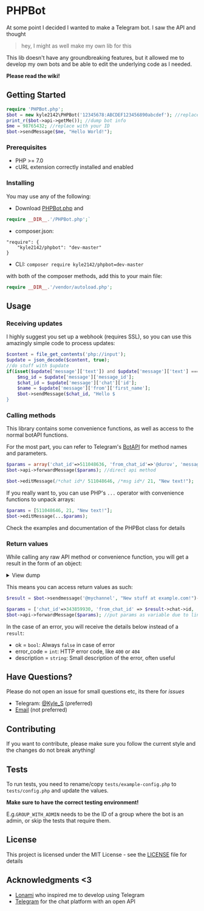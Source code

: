 # PHPBot

At some point I decided I wanted to make a Telegram bot.
I saw the API and thought 
> hey, I might as well make my own lib for this

This lib doesn't have any groundbreaking features, but it allowed me to develop my own bots and be able to edit the underlying code as I needed.

**Please read the wiki!**

## Getting Started

```php
require 'PHPBot.php';
$bot = new kyle2142\PHPBot('12345678:ABCDEF123456890abcdef'); //replace with your token
print_r($bot->api->getMe()); //dump bot info
$me = 98765432; //replace with your ID
$bot->sendMessage($me, "Hello World!");
```

### Prerequisites

* PHP \>= 7.0
* cURL extension correctly installed and enabled

### Installing
You may use any of the following:

* Download [PHPBot.php](https://raw.githubusercontent.com/Kyle2142/PHPBot/master/PHPBot.php) and 
```php
require __DIR__.'/PHPBot.php';`
```
* composer.json:
```
"require": {
    "kyle2142/phpbot": "dev-master"
}
```
* CLI: `composer require kyle2142/phpbot=dev-master`
  
with both of the composer methods, add this to your main file:
```php
require __DIR__.'/vendor/autoload.php';
```

## Usage

### Receiving updates

I highly suggest you set up a webhook (requires SSL), so you can use this amazingly simple code to process updates:

```php
$content = file_get_contents('php://input');
$update = json_decode($content, true);
//do stuff with $update
if(isset($update['message']['text']) and $update['message']['text'] === "Hello!"){
    $msg_id = $update['message']['message_id'];
    $chat_id = $update['message']['chat']['id'];
    $name = $update['message']['from']['first_name'];
    $bot->sendMessage($chat_id, "Hello $
}
```

### Calling methods

This library contains some convenience functions, as well as access to the normal botAPI functions.

For the most part, you can refer to Telegram's [BotAPI](https://core.telegram.org/bots/api) for method names and parameters.

```php
$params = array('chat_id'=>511048636, 'from_chat_id'=>'@durov', 'message_id'=>79);
$bot->api->forwardMessage($params); //direct api method

$bot->editMessage(/*chat id*/ 511048646, /*msg id*/ 21, "New text!");
```

If you really want to, you can use PHP's `...` operator with convenience functions to unpack arrays:

```php
$params = [511048646, 21, "New text!"];
$bot->editMessage(...$params);
```

Check the examples and documentation of the PHPBot class for details

### Return values

While calling any raw API method or convenience function, you will get a result in the form of an object:
<details><summary>View dump</summary><p>
    
```php
php > var_dump($bot->editMessage(343859930, 172, "New text!"));

object(stdClass)#3 (2) {
  ["ok"]=>
  bool(true) //the request succeeded
  ["result"]=> //main results from Telegram. Either stdClass or bool
  object(stdClass)#4 (6) {
    ["message_id"]=>
    int(172)
    ["from"]=>
    object(stdClass)#5 (4) {
      ["id"]=>
      int(511048636)
      ["is_bot"]=>
      bool(true)
      ["first_name"]=>
      string(15) "Kyle's test bot"
      ["username"]=>
      string(14) "kyle_s_testbot"
    }
    ["chat"]=>
    object(stdClass)#6 (4) {
      ["id"]=>
      int(343859930)
      ["first_name"]=>
      string(4) "Kyle"
      ["username"]=>
      string(6) "Kyle_S"
      ["type"]=>
      string(7) "private"
    }
    ["date"]=>
    int(1528881693)
    ["edit_date"]=>
    int(1528881742)
    ["text"]=>
    string(9) "New text!"
  }
}
```
</p></details>

This means you can access return values as such:

```php
$result = $bot->sendmessage('@mychannel', "New stuff at example.com!")->result;

$params = ['chat_id'=>343859930, 'from_chat_id' => $result->chat->id, 'message_id' => $result->message_id];
$bot->api->forwardMessage($params); //put params as variable due to line length
```

In the case of an error, you will receive the details below instead of a `result`:
* ok = `bool`:  Always `false` in case of error
* error_code = `int`:   HTTP error code, like `400` or `404`
* description = `string`:   Small description of the error, often useful

## Have Questions?
Please do not open an issue for small questions etc, its there for *issues*

* Telegram: [@Kyle_S](https://t.me/kyle_s) (preferred)
* [Email](mailto:kyle-2142@outlook.com) (not preferred)

## Contributing

If you want to contribute, please make sure you follow the current style and the changes do not break anything!

## Tests
To run tests, you need to rename/copy `tests/example-config.php` to `tests/config.php` and update the values.

**Make sure to have the correct testing environment!**

 E.g.`GROUP_WITH_ADMIN` needs to be the ID of a group where the bot is an admin, or skip the tests that require them.

## License

This project is licensed under the MIT License - see the [LICENSE](LICENSE) file for details

## Acknowledgments <3

* [Lonami](https://github.com/LonamiWebs) who inspired me to develop using Telegram
* [Telegram](https://telegram.org) for the chat platform with an open API
